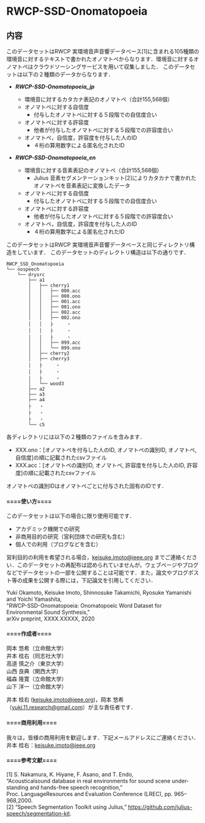 # RWCP-SSD-Onomatopoeia

## 内容
このデータセットはRWCP 実環境音声音響データベース[1]に含まれる105種類の環境音に対するテキストで書かれたオノマトペからなります．環境音に対するオノマトペはクラウドソーシングサービスを用いて収集しました． 
このデータセットは以下の２種類のデータからなります．


- ***RWCP-SSD-Onomatopoeia_jp***
	- 環境音に対するカタカナ表記のオノマトペ（合計155,568個）
	- オノマトペに対する自信度
		- 付与したオノマトペに対する５段階での自信度合い  
	- オノマトペに対する許容度
		- 他者が付与したオノマトペに対する５段階での許容度合い  
	- オノマトペ，自信度，許容度を付与した人のID
		- ４桁の算用数字による匿名化されたID  


- ***RWCP-SSD-Onomatopoeia_en*** 
	- 環境音に対する音素表記のオノマトペ（合計155,568個）
		- Julius 音素セグメンテーションキット[2]によりカタカナで書かれたオノマトペを音素表記に変換したデータ  
	- オノマトペに対する自信度
		- 付与したオノマトペに対する５段階での自信度合い  
	- オノマトペに対する許容度
		- 他者が付与したオノマトペに対する５段階での許容度合い  
	- オノマトペ，自信度，許容度を付与した人のID
		- ４桁の算用数字による匿名化されたID  


このデータセットはRWCP 実環境音声音響データベースと同じディレクトリ構造をしています．
このデータセットのディレクトリ構造は以下の通りです．  


	RWCP_SSD_Onomatopoeia
	└── nospeech
	    └── drysrc
	        ├── a1
	        │   ├── cherry1
	        │   │   ├── 000.acc
	        │   │   ├── 000.ono
	        │   │   ├── 001.acc
	        │   │   ├── 001.ono
	        │   │   ├── 002.acc
	        │   │   ├── 002.ono
	        │   │   ├     ・
	        │   │   ├     ・
	        │   │   ├     ・
	        │   │   ├── 099.acc
	        │   │   └── 099.ono
	        │   ├── cherry2
	        │   ├── cherry3
	        │   ├     ・
	        │   ├     ・
	        │   ├     ・
	        │   └── wood3
	        ├── a2
	        ├── a3
	        ├── a4
	        ├   ・
	        ├   ・
	        ├   ・
	        └── c5

各ディレクトリには以下の２種類のファイルを含みます．
- XXX.ono：[オノマトペを付与した人のID, オノマトペの識別ID, オノマトペ, 自信度]の順に記載されたcsvファイル
- XXX.acc：[オノマトペの識別ID, オノマトペ, 許容度を付与した人のID, 許容度]の順に記載されたcsvファイル  


オノマトペの識別IDはオノマトペごとに付与された固有のIDです．

#### ====使い方====
このデータセットは以下の場合に限り使用可能です．
- アカデミック機関での研究
- 非商用目的の研究（営利団体での研究も含む）
- 個人での利用（ブログなどを含む）

営利目的の利用を希望される場合，keisuke.imoto@ieee.org までご連絡ください．このデータセットの再配布は認められていませんが，ウェブページやブログなどでデータセットの一部を公開することは可能です．また，論文やブログポスト等の成果を公開する際には，下記論文を引用してください．  

Yuki Okamoto, Keisuke Imoto, Shinnosuke Takamichi, Ryosuke Yamanishi and Yoichi Yamashita,   
"RWCP-SSD-Onomatopoeia: Onomatopoeic Word Dataset for Environmental Sound Synthesis,"  
arXiv preprint, XXXX.XXXXX, 2020


#### ====作成者====
岡本 悠希（立命館大学）  
井本 桂右（同志社大学）  
高道 慎之介（東京大学）  
山西 良典（関西大学）  
福森 隆寛（立命館大学）  
山下 洋一（立命館大学）  

井本 桂右 (keisuke.imoto@ieee.org)，岡本 悠希（yuki.11.research@gmail.com）が主な責任者です．


#### ====商用利用====
我々は，皆様の商用利用を歓迎します．下記メールアドレスにご連絡ください．  
井本 桂右：keisuke.imoto@ieee.org


#### ====参考文献====
[1] S. Nakamura, K. Hiyane, F. Asano, and T. Endo,   
	“Acousticalsound database in real environments for sound scene under-standing and hands-free speech recognition,”      
	Proc. LanguageResources and Evaluation Conference (LREC), pp. 965–968,2000.  
[2] “Speech Segmentation Toolkit using Julius,” https://github.com/julius-speech/segmentation-kit.
